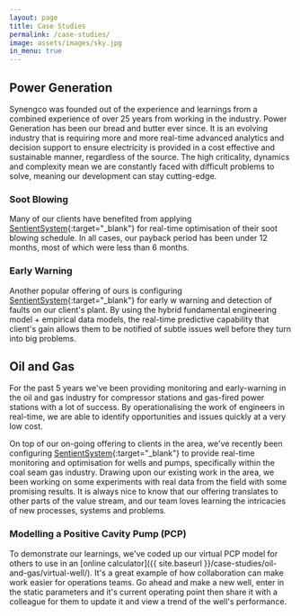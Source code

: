 ```yaml
---
layout: page
title: Case Studies
permalink: /case-studies/
image: assets/images/sky.jpg
in_menu: true
---
```


## Power Generation

Synengco was founded out of the experience and learnings from a combined experience of over 25 years from working in the industry. Power Generation has been our bread and butter ever since. It is an evolving industry that is requiring more and more real-time advanced analytics and decision support to ensure electricity is provided in a cost effective and sustainable manner, regardless of the source. The high criticality, dynamics and complexity mean we are constantly faced with difficult problems to solve, meaning our development can stay cutting-edge.

### Soot Blowing

Many of our clients have benefited from applying [SentientSystem](www.sentientsystem.com){:target="_blank"} for real-time optimisation of their soot blowing schedule. In all cases, our payback period has been under 12 months, most of which were less than 6 months.

### Early Warning

Another popular offering of ours is configuring [SentientSystem](www.sentientsystem.com){:target="_blank"} for early w warning and detection of faults on our client's plant. By using the hybrid fundamental engineering model + empirical data models, the real-time predictive capability that client's gain allows them to be notified of subtle issues well before they turn into big problems.

## Oil and Gas

For the past 5 years we've been providing monitoring and early-warning in the oil and gas industry for compressor stations and gas-fired power stations with a lot of success. By operationalising the work of engineers in real-time, we are able to identify opportunities and issues quickly at a very low cost.

On top of our on-going offering to clients in the area, we've recently been configuring [SentientSystem](www.sentientsystem.com){:target="_blank"} to provide real-time monitoring and optimisation for wells and pumps, specifically within the coal seam gas industry. Drawing upon our existing work in the area, we been working on some experiments with real data from the field with some promising results. It is always nice to know that our offering translates to other parts of the value stream, and our team loves learning the intricacies of new processes, systems and problems.

### Modelling a Positive Cavity Pump (PCP)

To demonstrate our learnings, we've coded up our virtual PCP model for others to use in an [online calculator]({{ site.baseurl }}/case-studies/oil-and-gas/virtual-well/). It's a great example of how collaboration can make work easier for operations teams. Go ahead and make a new well, enter in the static parameters and it's current operating point then share it with a colleague for them to update it and view a trend of the well's performance.


